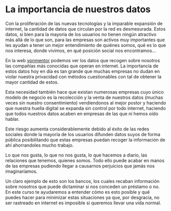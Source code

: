 # La importancia de nuestros datos

Con la proliferación de las nuevas tecnologías y la imparable expansión de internet, la cantidad de datos que circulan por la red es desmesurada. Estos datos, si bien para la mayoría de los usuarios no tienen ningún atractivo más allá de lo que son, para las empresas son activos muy importantes que les ayudan a tener un mejor entendimiento de quiénes somos, qué es lo que nos interesa, donde vivimos, en qué posición social nos encontramos…


En la web [vpnmentor](https://www.vpnmentor.com/research/whos-watching-you/#/) podemos ver los datos que recogen sobre nosotros las compañías más conocidas que operan en internet.
La importancía de estos datos hoy en día es tan grande que muchas empresas no dudan en violar nuestra privacidad con métodos cuestionables con tal de obtener la mayor cantidad de estos.  


Esta necesidad también hace que existan numerosas empresas cuyo único modelo de negocio es la recolección y la venta de nuestros datos (muchas veces sin nuestro consentimiento) vendiendonos al mejor postor y haciendo que nuestra huella digital se expanda sin control por todo internet, haciendo que todos nuestros datos acaben en empresas de las que ni hemos oído hablar.


Este riesgo aumenta considerablemente debido al éxito de las redes sociales donde la mayoría de los usuarios difunden datos suyos de forma pública posibilitando que estas empresas puedan recoger la información de ahí ahorrandoles mucho trabajo.


Lo que nos gusta, lo que no nos gusta, lo que hacemos a diario, las relaciones que tenemos, quienes somos. Todo ello puede acabar en manos de las empresas pudiendo llegar a causarnos perjuicios que jamás nos imaginaríamos.


Un claro ejemplo de esto son los bancos, los cuales recaban información sobre nosotros que puede dictaminar si nos conceden un préstamo o no.
En este curso te ayudaremos a entender cómo es esto posible y qué puedes hacer para minimizar estas situaciones ya que, por desgracia, no ser rastreado en internet es imposible si queremos llevar una vida normal.
